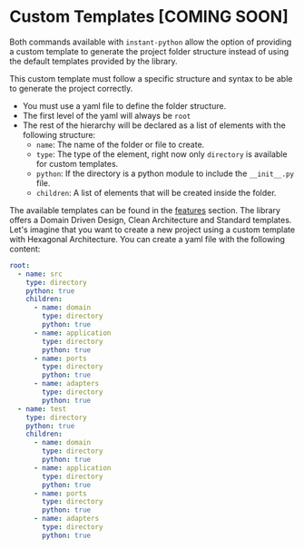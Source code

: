 # Custom Templates [COMING SOON]

Both commands available with `instant-python` allow the option of providing a custom template to generate
the project folder structure instead of using the default templates provided by the library.

This custom template must follow a specific structure and syntax to be able to generate the project correctly.

- You must use a yaml file to define the folder structure.
- The first level of the yaml will always be `root`
- The rest of the hierarchy will be declared as a list of elements with the following structure:
  - `name`: The name of the folder or file to create.
  - `type`: The type of the element, right now only `directory` is available for custom templates.
  - `python`: If the directory is a python module to include the `__init__.py` file.
  - `children`: A list of elements that will be created inside the folder.

The available templates can be found in the [features](../getting-started/features.md) section. The library
offers a Domain Driven Design, Clean Architecture and Standard templates.
Let's imagine that you want to create a new project using a custom template with Hexagonal Architecture. 
You can create a yaml file with the following content:

```yaml
root:
  - name: src
    type: directory
    python: true
    children:
      - name: domain
        type: directory
        python: true
      - name: application
        type: directory
        python: true
      - name: ports
        type: directory
        python: true
      - name: adapters
        type: directory
        python: true
  - name: test
    type: directory
    python: true
    children:
      - name: domain
        type: directory
        python: true
      - name: application
        type: directory
        python: true
      - name: ports
        type: directory
        python: true
      - name: adapters
        type: directory
        python: true
```